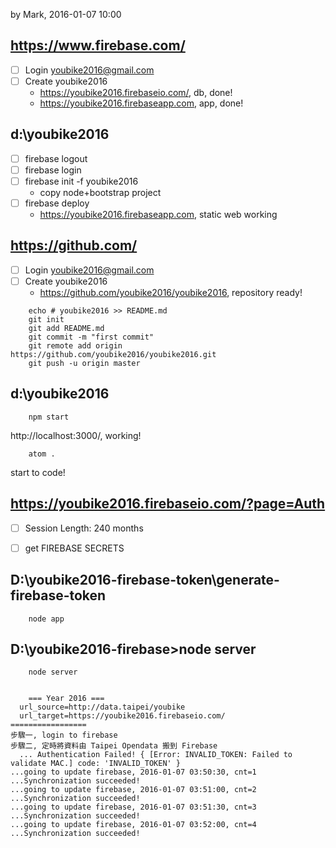 by Mark, 2016-01-07 10:00

## https://www.firebase.com/

  - [ ] Login youbike2016@gmail.com
  - [ ] Create youbike2016
    -  https://youbike2016.firebaseio.com/, db, done! 
    -  https://youbike2016.firebaseapp.com, app, done! 
    
## d:\youbike2016 

  - [ ] firebase logout
  - [ ] firebase login
  - [ ] firebase init -f youbike2016
    - copy node+bootstrap project
  - [ ] firebase deploy 
    - https://youbike2016.firebaseapp.com, static web working

## https://github.com/
  - [ ] Login youbike2016@gmail.com
  - [ ] Create youbike2016
    -  https://github.com/youbike2016/youbike2016, repository ready!

```
    echo # youbike2016 >> README.md
    git init
    git add README.md
    git commit -m "first commit"
    git remote add origin https://github.com/youbike2016/youbike2016.git
    git push -u origin master
```

## d:\youbike2016 
```
    npm start
```
http://localhost:3000/, working!

```
    atom .
```
start to code!

## https://youbike2016.firebaseio.com/?page=Auth
  - [ ] Session Length: 240 months
  - [ ] get FIREBASE SECRETS


##  D:\youbike2016-firebase-token\generate-firebase-token
```
    node app
```

## D:\youbike2016-firebase>node server
```
    node server
    
    
    === Year 2016 ===
  url_source=http://data.taipei/youbike
  url_target=https://youbike2016.firebaseio.com/
=================
步驟一, login to firebase
步驟二, 定時將資料由 Taipei Opendata 搬到 Firebase
  ... Authentication Failed! { [Error: INVALID_TOKEN: Failed to validate MAC.] code: 'INVALID_TOKEN' }
...going to update firebase, 2016-01-07 03:50:30, cnt=1
...Synchronization succeeded!
...going to update firebase, 2016-01-07 03:51:00, cnt=2
...Synchronization succeeded!
...going to update firebase, 2016-01-07 03:51:30, cnt=3
...Synchronization succeeded!
...going to update firebase, 2016-01-07 03:52:00, cnt=4
...Synchronization succeeded!

```

